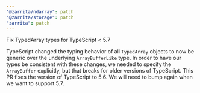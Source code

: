 ```yaml
---
"@zarrita/ndarray": patch
"@zarrita/storage": patch
"zarrita": patch
---
```


Fix TypedArray types for TypeScript < 5.7

TypeScript changed the typing behavior of all `TypedArray` objects to now be generic over the underlying `ArrayBufferLike` type. In order to have our types be consistent with these changes, we needed to specify the `ArrayBuffer` explicitly, but that breaks for older versions of TypeScript. This PR fixes the version of TypeScript to 5.6. We will need to bump again when we want to support 5.7.
